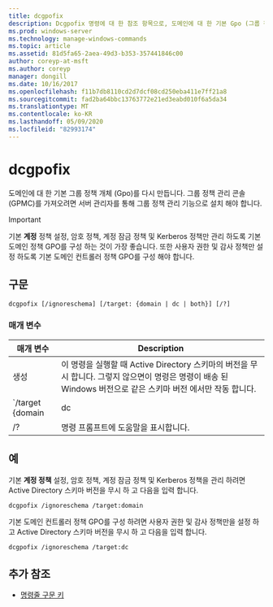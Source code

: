 ```yaml
---
title: dcgpofix
description: Dcgpofix 명령에 대 한 참조 항목으로, 도메인에 대 한 기본 Gpo (그룹 정책 개체)를 다시 만듭니다.
ms.prod: windows-server
ms.technology: manage-windows-commands
ms.topic: article
ms.assetid: 81d5fa65-2aea-49d3-b353-357441846c00
author: coreyp-at-msft
ms.author: coreyp
manager: dongill
ms.date: 10/16/2017
ms.openlocfilehash: f11b7db8110cd2d7dcf08cd250eba411e7ff21a8
ms.sourcegitcommit: fad2ba64bbc13763772e21ed3eabd010f6a5da34
ms.translationtype: MT
ms.contentlocale: ko-KR
ms.lasthandoff: 05/09/2020
ms.locfileid: "82993174"
---
```

# <a name="dcgpofix"></a>dcgpofix

도메인에 대 한 기본 그룹 정책 개체 (Gpo)를 다시 만듭니다. 그룹 정책 관리 콘솔 (GPMC)를 가져오려면 서버 관리자를 통해 그룹 정책 관리 기능으로 설치 해야 합니다.

>[!IMPORTANT]
> 기본 **계정** 정책 설정, 암호 정책, 계정 잠금 정책 및 Kerberos 정책만 관리 하도록 기본 도메인 정책 GPO를 구성 하는 것이 가장 좋습니다. 또한 사용자 권한 및 감사 정책만 설정 하도록 기본 도메인 컨트롤러 정책 GPO를 구성 해야 합니다.

## <a name="syntax"></a>구문

```
dcgpofix [/ignoreschema] [/target: {domain | dc | both}] [/?]
```

### <a name="parameters"></a>매개 변수

| 매개 변수 | Description |
| --------- | ----------- |
| 생성 | 이 명령을 실행할 때 Active Directory 스키마의 버전을 무시 합니다. 그렇지 않으면이 명령은 명령이 배송 된 Windows 버전으로 같은 스키마 버전 에서만 작동 합니다. |
| `/target {domain | dc | both` | 기본 도메인 정책, 기본 도메인 컨트롤러 정책 또는 두 유형의 정책을 모두 대상으로 할지를 지정 합니다. |
| /? | 명령 프롬프트에 도움말을 표시합니다. |

## <a name="examples"></a>예

기본 **계정 정책** 설정, 암호 정책, 계정 잠금 정책 및 Kerberos 정책을 관리 하려면 Active Directory 스키마 버전을 무시 하 고 다음을 입력 합니다.

```
dcgpofix /ignoreschema /target:domain
```

기본 도메인 컨트롤러 정책 GPO를 구성 하려면 사용자 권한 및 감사 정책만을 설정 하 고 Active Directory 스키마 버전을 무시 하 고 다음을 입력 합니다.

```
dcgpofix /ignoreschema /target:dc
```

## <a name="additional-references"></a>추가 참조

- [명령줄 구문 키](command-line-syntax-key.md)